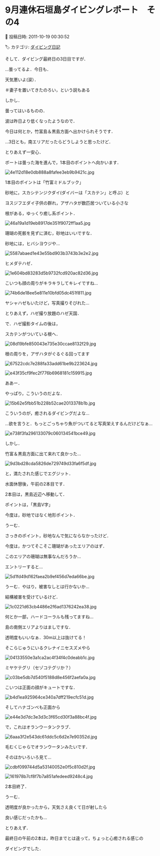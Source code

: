 # 9月連休石垣島ダイビングレポート　その4

📅 投稿日時: 2011-10-19 00:30:52

🏷️ カテゴリ: [ダイビング日記](ce3a7a8d424d112fce83ee85c81a0e344.md)

そして．ダイビング最終日の3日目ですが．





…曇ってるよ．今日も．


天気悪いよ(涙）．


＃妻子を置いてきたのろい，という説もある





しかし．


曇ってはいるものの．


波は昨日より低くなったようなので．


今日は何とか，竹富島＆黒島方面へ出かけられそうです．


…3日とも，南エリアだったらどうしようと思ったけど．


とりあえず一安心．





ボートは曇った海を進んで，1本目のポイントへ向かいます．




![4e112d18e0db888a8fafee3eb9b9421c.jpg](images/4e112d18e0db888a8fafee3eb9b9421c.jpg)




1本目のポイントは「竹富ミドルブック」





砂地に，スカシテンジクダイ(ダイバーは「スカテン」と呼ぶ）と


ヨスジフエダイ子供の群れ，アザハタが数匹居ついている小さな


根がある，ゆっくり癒し系ポイント．




![46a19a1d19eb8917de351f9072ff1aa5.jpg](images/46a19a1d19eb8917de351f9072ff1aa5.jpg)




珊瑚の死骸を見ずに済む，砂地はいいですな．





砂地には，ヒバシヨウジや…




![5587abaed1e43e55bd903b3743b3e2e2.jpg](images/5587abaed1e43e55bd903b3743b3e2e2.jpg)







ヒメダテハゼ．




![1e604bd83283d5b9732fcd920ac82d36.jpg](images/1e604bd83283d5b9732fcd920ac82d36.jpg)







こいつも顔の周りがキラキラしてキレイですね…




![74b6de18ee5e811e10bfd05dc451f811.jpg](images/74b6de18ee5e811e10bfd05dc451f811.jpg)







ヤシャハゼもいたけど，写真撮りそびれた…


とりあえず，ハゼ撮り放題のハゼ天国．





で．ハゼ撮影タイムの後は，


スカテンがついている根へ．




![08d19bfe850043e735e30ccae8132f29.jpg](images/08d19bfe850043e735e30ccae8132f29.jpg)




根の周りを，アザハタがぐるぐる回ってます




![67522cdc7e288fa33add61be9b223624.jpg](images/67522cdc7e288fa33add61be9b223624.jpg)






![e43f35cf9fec2f776b6968181c159915.jpg](images/e43f35cf9fec2f776b6968181c159915.jpg)




ああー．


やっぱり，こういうのだよな．




![15b62e5fbb51b228b52cae2013378b1b.jpg](images/15b62e5fbb51b228b52cae2013378b1b.jpg)




こういうのが，癒されるダイビングだよな…





…欲を言うと．もっとごっちゃり魚がついてると写真栄えするんだけどなぁ…




![e738f3fa296133079c060134541bce49.jpg](images/e738f3fa296133079c060134541bce49.jpg)







しかし．


竹富＆黒島方面に出て来れて良かった…




![9d3bd28cda5826de729749d33fa6f5df.jpg](images/9d3bd28cda5826de729749d33fa6f5df.jpg)




と，満たされた感じでエグジット．





水面休憩後，午前の2本目です．


2本目は，黒島近辺へ移動して．


ポイントは，「黒島V字」


今度は，砂地ではなく地形ポイント．





うーむ．


さっきのポイント，砂地なんで気にならなかったけど．


今度は，かつてそこそこ珊瑚があったエリアのはず．


このエリアの珊瑚は無事なんだろうか…





エントリーすると…




![5d1fd49d162faea2b9ef456d7eda66be.jpg](images/5d1fd49d162faea2b9ef456d7eda66be.jpg)




うーむ．やはり，被害なしとは行かないか…


結構被害を受けているけど．




![1c0221d63cb4486e2f6ad1376242ea38.jpg](images/1c0221d63cb4486e2f6ad1376242ea38.jpg)




何とか一部，ハードコーラルも残ってますね…


島の南側エリアよりはましですな．


透明度もいいなぁ．30m以上は抜けてる！





そこらじゅうにいるクレナイニセスズメやら




![04133550e3a1ca2ac4f34f4c0deabb1c.jpg](images/04133550e3a1ca2ac4f34f4c0deabb1c.jpg)







ミヤケテグリ（セゾコテグリか？）




![c03be5db7d540f5188d8e456f2aefa0a.jpg](images/c03be5db7d540f5188d8e456f2aefa0a.jpg)







こいつは正面の顔がキュートですな．




![b4d1ea925964ce340a7dff219ecfc51d.jpg](images/b4d1ea925964ce340a7dff219ecfc51d.jpg)







そしてハナゴンベも正面から




![e44e3d7dc3e3d3c3f65cd30f3a88bc4f.jpg](images/e44e3d7dc3e3d3c3f65cd30f3a88bc4f.jpg)







で，これはオランウータンクラブ．




![6aaa3f2e543dc61ddc5c6d2e7e90352d.jpg](images/6aaa3f2e543dc61ddc5c6d2e7e90352d.jpg)




毛むくじゃらでオランウータンみたいです．





そのほかいろいろ見て…




![cdbf099744d5a53140052e0f5c810d2f.jpg](images/cdbf099744d5a53140052e0f5c810d2f.jpg)






![161978b7cf8f7b7a851afedeed9248c4.jpg](images/161978b7cf8f7b7a851afedeed9248c4.jpg)







2本目終了．


うーむ．


透明度が良かったから，天気さえ良くて日が射したら


良い感じだったかも…





とりあえず．


最終日の午前の2本は，昨日までとは違って，ちょっと心癒される感じの


ダイビングでした．
